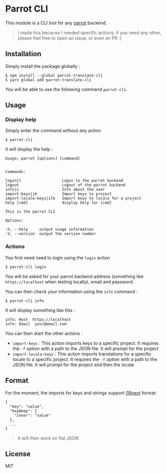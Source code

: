 # Parrot CLI

This module is a CLI tool for any [parrot](http://anthonynsimon.com/parrot.github.io/) backend.

> I made this because I needed specific actions, if you need any other, please feel free to open an issue, or even  an PR :)

## Installation

Simply install the package globally :

    $ npm install --global parrot-translate-cli
    $ yarn global add parrot-translate-cli

You will be able to use the following command `parrot-cli`.

## Usage

### Display help

Simply enter the command without any action

    $ parrot-cli

It will display the help :

```
Usage: parrot [options] [command]


Commands:

login|l                  Login to the parrot backend
logout                   Logout of the parrot backend
info|i                   Info about the user
import-keys|ik           Import keys to project
import-locale-keys|ilk   Import keys to locale for a project
help [cmd]               display help for [cmd]

This is the parrot CLI

Options:

-h, --help     output usage information
-V, --version  output the version number
```
### Actions

You first need need to login using the `login` action

    $ parrot-cli login

You will be asked for your parrot backend address (something like `https://localhost` when testing locally), email and password.

You can then check your information using the `info` command :

    $ parrot-cli info

It will display something like this :

```
info: Host  https://localhost
info: Email  your@email.com
```

You can then start the other actions :

- `import-keys` : This action imports keys to a specific project. It requires the `-f` option with a path to the JSON file. It will prompt for the project
- `import-locale-keys` : This action imports translations for a specific locale to a specific project. It requires the `-f` option with a path to the JSON file. It will prompt for the project and then the locale

## Format

For the moment, the imports for keys and strings support [i18next](https://www.i18next.com/) format:

```
{
  "key": "value",
  "keyDeep": {
    "inner": "value"
  },
  ...
}
```

> It will then work on flat JSON

## License

MIT
